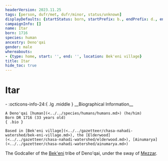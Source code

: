 ```yaml
---
headerVersion: 2023.11.25
tags: [person, dufr/met, dufr/minor, status/unknown]
displayDefaults: {startStatus: born, startPrefix: b., endPrefix: d., endStatus: died}
campaignInfo: []
name: Itar
born: 1716
species: human
ancestry: Deno'qai
gender: male
whereabouts:
- {type: home, start: '', end: '', location: Bek'eni village}
title: Itar
hide_toc: true
---
```

# Itar
<div class="grid cards ext-narrow-margin ext-one-column" markdown>
- :octicons-info-24:{ .lg .middle } __Biographical Information__

    A Deno'qai [human](<../../species/humans/humans.md>) (he/him)  
    Born DR 1716 (33 years old)  
    { .bio }

    Based in [Bek'eni village](<../../gazetteer/chasa-nahadi-watershed/bek-eni-village.md>), the [Elderwood](<../../gazetteer/chasa-nahadi-watershed/elderwood.md>), [Ainumarya](<../../gazetteer/chasa-nahadi-watershed/ainumarya.md>)
</div>


The Godcaller of the [Bek'eni](<../../groups/deno-qai/bek-eni.md>) tribe of Deno'qai, under the sway of [Mezzar](<../other-nonhumans/mezzar.md>).

